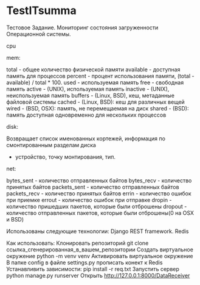# TestITsumma

Тестовое Задание.
Мониторинг состояния загруженности Операционной системы.

cpu

mem:

   total - общее количество физической памяти
   available - доступная память для процессов
   percent - процент использования памяти, (total - available) / total * 100.
   used - используемая память
   free - свободная память
   active - (UNIX), используемая память
   inactive - (UNIX), неиспользуемая память
   buffers - (Linux, BSD), кеш, метаданные файловой системы
   cached - (Linux, BSD): кеш для различных вещей
   wired - (BSD, OSX): память, не перемещаемая на диск
   shared - (BSD): память доступная одновременно для нескольких процессов
   
disk:

  Возвращает список именованных кортежей, информация по смонтированным разделам диска 
  - устройство, точку монтирования, тип.
  
net:

   bytes_sent - количество отправленных байтов
   bytes_recv - количество принятых байтов
   packets_sent - количество отправленных байтов
   packets_recv - количество принятых байтов
   errin - количество ошибок при приемке
   errout - количество ошибок при отправке
   dropin - количество пришедших пакетов, которые были отброшены
   dropout - количество отправленных пакетов, которые были отброшены(0 на OSX и BSD)
  
  Использованы следующие технологии: Django REST framework. Redis
  
  Как использовать:
    Клонировать репозиторий git clone ссылка_сгенерированная_в_вашем_репозитории
    Создать виртуальное окружение python -m venv venv
    Активировать виртуальное окружение
    В папке config в файле settings.py прописать конект к Redis
    Устанавливить зависимости: pip install -r req.txt
    Запустить сервер python manage.py runserver
    Открыть http://127.0.0.1:8000/DataReceiver
